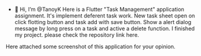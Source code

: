 - 👋 Hi, I’m @TanoyK
Here is a Flutter "Task Management" application assignment.
It's implement deferent task work. New task sheet open on click flotting button and task add with save button.
Show a alert dialog message by long press on a task and active a delete function.
I finished my project. please check the repository link here.

Here attached some screenshot of this application for your opinion.
